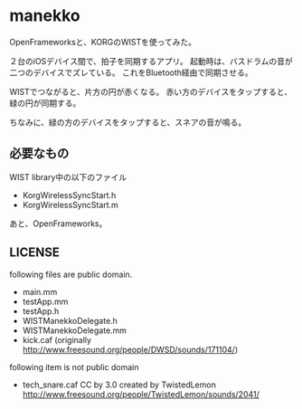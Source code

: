 # manekko
OpenFrameworksと、KORGのWISTを使ってみた。

２台のiOSデバイス間で、拍子を同期するアプリ。
起動時は、バスドラムの音が二つのデバイスでズレている。
これをBluetooth経由で同期させる。

WISTでつながると、片方の円が赤くなる。
赤い方のデバイスをタップすると、緑の円が同期する。

ちなみに、緑の方のデバイスをタップすると、スネアの音が鳴る。

## 必要なもの
WIST library中の以下のファイル
- KorgWirelessSyncStart.h
- KorgWirelessSyncStart.m

あと、OpenFrameworks。

## LICENSE
following files are public domain.
- main.mm
- testApp.mm
- testApp.h
- WISTManekkoDelegate.h
- WISTManekkoDelegate.mm
- kick.caf (originally http://www.freesound.org/people/DWSD/sounds/171104/)

following item is not public domain
- tech_snare.caf
		CC by 3.0
		created by TwistedLemon
		http://www.freesound.org/people/TwistedLemon/sounds/2041/
